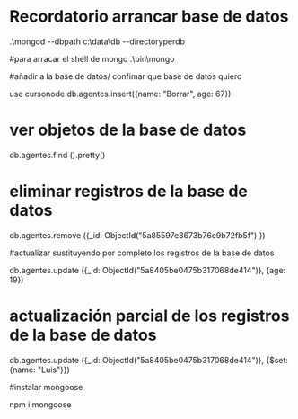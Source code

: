 # Recordatorio arrancar base de datos

.\mongod --dbpath c:\data\db --directoryperdb

#para arracar el shell de mongo
.\bin\mongo

#añadir a la base de datos/ confimar que base de datos quiero

use cursonode
db.agentes.insert({name: "Borrar", age: 67})

# ver objetos de la base de datos

db.agentes.find ().pretty()

# eliminar registros de la base de datos

db.agentes.remove ({\_id: ObjectId("5a85597e3673b76e9b72fb5f") })

#actualizar sustituyendo por completo los registros de la base de datos

db.agentes.update ({\_id: ObjectId("5a8405be0475b317068de414")}, {age: 19})

# actualización parcial de los registros de la base de datos

db.agentes.update ({\_id: ObjectId("5a8405be0475b317068de414")}, {$set: {name: "Luis"}})

#instalar mongoose

npm i mongoose
